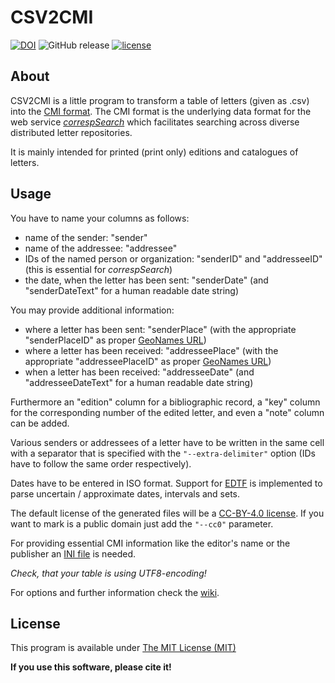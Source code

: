# CSV2CMI

[![DOI](https://zenodo.org/badge/DOI/10.5281/zenodo.1249332.svg)](https://doi.org/10.5281/zenodo.1249332)
![GitHub release](https://img.shields.io/github/release/saw-leipzig/csv2cmi.svg)
[![license](https://img.shields.io/github/license/saw-leipzig/csv2cmi.svg)](https://opensource.org/licenses/MIT)

## About

CSV2CMI is a little program to transform a table of letters (given as .csv) into the [CMI format](https://github.com/TEI-Correspondence-SIG/CMIF).
The CMI format is the underlying data format for the web service *[correspSearch](https://correspsearch.net)* which facilitates searching across diverse distributed letter repositories.

It is mainly intended for printed (print only) editions and catalogues of letters.

## Usage

You have to name your columns as follows:

- name of the sender: "sender"
- name of the addressee: "addressee"
- IDs of the named person or organization: "senderID" and "addresseeID" (this is essential for *correspSearch*)
- the date, when the letter has been sent: "senderDate" (and "senderDateText" for a human readable date string)

You may provide additional information:

- where a letter has been sent: "senderPlace" (with the appropriate "senderPlaceID" as proper [GeoNames URL](http://www.geonames.org/))
- where a letter has been received: "addresseePlace" (with the appropriate "addresseePlaceID" as proper [GeoNames URL](http://www.geonames.org/))
- when a letter has been received: "addresseeDate" (and "addresseeDateText" for a human readable date string)

Furthermore an "edition" column for a bibliographic record, a "key" column for the corresponding number of the edited letter, and even a "note" column can be added.

Various senders or addressees of a letter have to be written in the same cell with a separator that is specified with the `"--extra-delimiter"` option (IDs have to follow the same order respectively).

Dates have to be entered in ISO format. Support for [EDTF](https://www.loc.gov/standards/datetime/edtf.html) is implemented to parse uncertain / approximate dates, intervals and sets.

The default license of the generated files will be a [CC-BY-4.0 license](https://creativecommons.org/licenses/by/4.0/deed.de). If you want to mark is a public domain just add the `"--cc0"` parameter.

For providing essential CMI information like the editor's name or the publisher an [INI file](https://en.wikipedia.org/wiki/INI_file) is needed.

*Check, that your table is using UTF8-encoding!*

For options and further information check the [wiki](https://github.com/saw-leipzig/csv2cmi/wiki).

## License

This program is available under [The MIT License (MIT)](https://opensource.org/licenses/MIT)

__If you use this software, please cite it!__
